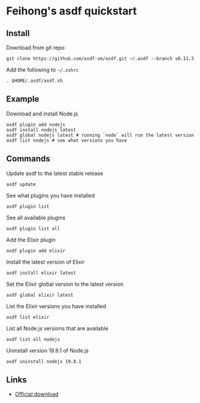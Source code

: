 # Feihong's asdf quickstart

## Install

Download from git repo

    git clone https://github.com/asdf-vm/asdf.git ~/.asdf --branch v0.11.3
    
Add the following to `~/.zshrc`

    . $HOME/.asdf/asdf.sh
    
## Example

Download and install Node.js

    asdf plugin add nodejs
    asdf install nodejs latest
    asdf global nodejs latest # running `node` will run the latest version
    asdf list nodejs # see what versions you have

## Commands

Update asdf to the latest stable release

    asdf update

See what plugins you have installed

    asdf plugin list
    
See all available plugins

    asdf plugin list all
    
Add the Elixir plugin

    asdf plugin add elixir
    
Install the latest version of Elixir

    asdf install elixir latest
    
Set the Elixir global version to the latest version

    asdf global elixir latest
    
List the Elixir versions you have installed

    asdf list elixir

List all Node.js versions that are available

    asdf list all nodejs

Uninstall version 19.8.1 of Node.js

    asdf uninstall nodejs 19.8.1
    
## Links

- [Official download](https://asdf-vm.com/guide/getting-started.html#official-download)
